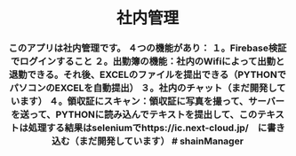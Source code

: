 <h1 align="center">社内管理</h1>

<h3 align="center">
  このアプリは社内管理です。
  ４つの機能があり：
  １。Firebase検証でログインすること
  ２。出勤簿の機能：社内のWifiによって出勤と退勤できる。それ後、EXCELのファイルを提出できる（PYTHONでパソコンのEXCELを自動提出）
  ３。社内のチャット（まだ開発しています）
  ４。領収証にスキャン：領収証に写真を撮って、サーバーを送って、PYTHONに読み込んでテキストを提出して、このテキストは処理する結果はseleniumでhttps://ic.next-cloud.jp/　に書き込む（まだ開発しています）
# shainManager
